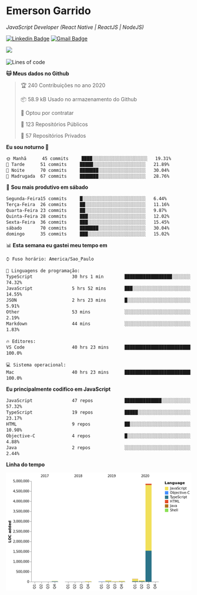 # Emerson **Garrido**

*JavaScript Developer (React Native | ReactJS | NodeJS)*

[![Linkedin Badge](https://img.shields.io/badge/-Emerson%20Garrido-201B2D?style=flat-square&logo=Linkedin&logoColor=white&link=https://www.linkedin.com/in/emersongarrido/)](https://www.linkedin.com/in/emersongarrido/) 
[![Gmail Badge](https://img.shields.io/badge/-suportegarrido@gmail.com-201B2D?style=flat-square&logo=Gmail&logoColor=white&link=mailto:suportegarrido@gmail.com)](mailto:suportegarrido@gmail.com)


<!--START_SECTION:waka-->
![](https://komarev.com/ghpvc/?username=EmersonGarrido&label=Visualizações)

![Lines of code](https://img.shields.io/badge/Desde%20o%20Hello%20World%20eu%20escrevi-11.9%20million%20linhas%20de%20c%C3%B3digo-blue)

**🐱 Meus dados no Github** 

> 🏆 240 Contribuições no ano 2020
 > 
> 📦 58.9 kB Usado no armazenamento do Github 
 > 
> 💼 Optou por contratar
 > 
> 📜 123 Repositórios Públicos
 > 
> 🔑 57 Repositórios Privados 

**Eu sou noturno 🦉** 

```text
🌞 Manhã      45 commits     ████░░░░░░░░░░░░░░░░░░░░░   19.31% 
🌆 Tarde      51 commits     █████░░░░░░░░░░░░░░░░░░░░   21.89% 
🌃 Noite      70 commits     ███████░░░░░░░░░░░░░░░░░░   30.04% 
🌙 Madrugada  67 commits     ███████░░░░░░░░░░░░░░░░░░   28.76%

```
📅 **Sou mais produtivo em sábado** 

```text
Segunda-Feira15 commits     █░░░░░░░░░░░░░░░░░░░░░░░░   6.44% 
Terça-Feira  26 commits     ██░░░░░░░░░░░░░░░░░░░░░░░   11.16% 
Quarta-Feira 23 commits     ██░░░░░░░░░░░░░░░░░░░░░░░   9.87% 
Quinta-Feira 28 commits     ███░░░░░░░░░░░░░░░░░░░░░░   12.02% 
Sexta-Feira  36 commits     ███░░░░░░░░░░░░░░░░░░░░░░   15.45% 
sábado       70 commits     ███████░░░░░░░░░░░░░░░░░░   30.04% 
domingo      35 commits     ███░░░░░░░░░░░░░░░░░░░░░░   15.02%

```


📊 **Esta semana eu gastei meu tempo em** 

```text
⌚︎ Fuso horário: America/Sao_Paulo

💬 Linguagens de programação: 
TypeScript               30 hrs 1 min        ██████████████████░░░░░░░   74.32% 
JavaScript               5 hrs 52 mins       ███░░░░░░░░░░░░░░░░░░░░░░   14.55% 
JSON                     2 hrs 23 mins       █░░░░░░░░░░░░░░░░░░░░░░░░   5.91% 
Other                    53 mins             ░░░░░░░░░░░░░░░░░░░░░░░░░   2.19% 
Markdown                 44 mins             ░░░░░░░░░░░░░░░░░░░░░░░░░   1.83%

🔥 Editores: 
VS Code                  40 hrs 23 mins      █████████████████████████   100.0%

💻 Sistema operacional: 
Mac                      40 hrs 23 mins      █████████████████████████   100.0%

```

**Eu principalmente codifico em JavaScript** 

```text
JavaScript               47 repos            ██████████████░░░░░░░░░░░   57.32% 
TypeScript               19 repos            █████░░░░░░░░░░░░░░░░░░░░   23.17% 
HTML                     9 repos             ██░░░░░░░░░░░░░░░░░░░░░░░   10.98% 
Objective-C              4 repos             █░░░░░░░░░░░░░░░░░░░░░░░░   4.88% 
Java                     2 repos             ░░░░░░░░░░░░░░░░░░░░░░░░░   2.44%

```


**Linha do tempo**

![Chart not found](https://github.com/EmersonGarrido/EmersonGarrido/blob/master/charts/bar_graph.png) 


<!--END_SECTION:waka-->
